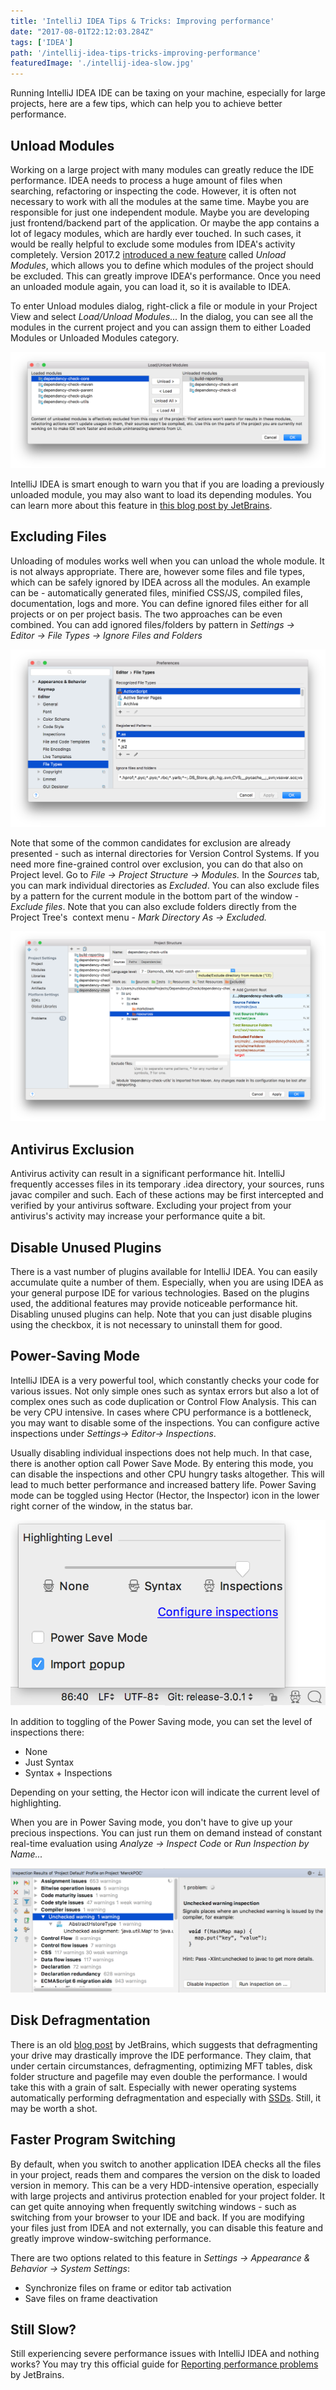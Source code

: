 ```yaml
---
title: 'IntelliJ IDEA Tips & Tricks: Improving performance'
date: "2017-08-01T22:12:03.284Z"
tags: ['IDEA']
path: '/intellij-idea-tips-tricks-improving-performance'
featuredImage: './intellij-idea-slow.jpg'
---
```


 Running IntelliJ IDEA IDE can be taxing on your machine, especially for large projects, here are a few tips, which can help you to achieve better performance.
<!--more-->

Unload Modules
--------------

Working on a large project with many modules can greatly reduce the IDE performance. IDEA needs to process a huge amount of files when searching, refactoring or inspecting the code. However, it is often not necessary to work with all the modules at the same time. Maybe you are responsible for just one independent module. Maybe you are developing just frontend/backend part of the application. Or maybe the app contains a lot of legacy modules, which are hardly ever touched. In such cases, it would be really helpful to exclude some modules from IDEA\'s activity completely. Version 2017.2 [introduced a new feature](https://blog.jetbrains.com/idea/2017/06/intellij-idea-2017-2-eap-introduces-unloaded-modules/) called *Unload Modules*, which allows you to define which modules of the project should be excluded. This can greatly improve IDEA\'s performance. Once you need an unloaded module again, you can load it, so it is available to IDEA.

To enter Unload modules dialog, right-click a file or module in your Project View and select *Load/Unload Modules\...* In the dialog, you can see all the modules in the current project and you can assign them to either Loaded Modules or Unloaded Modules category.

![unload-modules](./unload-modules.png)

IntelliJ IDEA is smart enough to warn you that if you are loading a previously unloaded module, you may also want to load its depending modules. You can learn more about this feature in [this blog post by JetBrains](https://blog.jetbrains.com/idea/2017/06/intellij-idea-2017-2-eap-introduces-unloaded-modules/).

Excluding Files
---------------

Unloading of modules works well when you can unload the whole module. It is not always appropriate. There are, however some files and file types, which can be safely ignored by IDEA across all the modules. An example can be - automatically generated files, minified CSS/JS, compiled files, documentation, logs and more. You can define ignored files either for all projects or on per project basis. The two approaches can be even combined. You can add ignored files/folders by pattern in *Settings → Editor → File Types → Ignore Files and Folders*

![ignore-files](./ignore-files.png)

Note that some of the common candidates for exclusion are already presented - such as internal directories for Version Control Systems. If you need more fine-grained control over exclusion, you can do that also on Project level. Go to *File → Project Structure → Modules.* In the *Sources* tab, you can mark individual directories as *Excluded*. You can also exclude files by a pattern for the current module in the bottom part of the window - *Exclude files*. Note that you can also exclude folders directly from the Project Tree\'s  context menu - *Mark Directory As → Excluded.*

![modules-exclude](./modules-exclude.png)

Antivirus Exclusion
-------------------

Antivirus activity can result in a significant performance hit. IntelliJ frequently accesses files in its temporary .idea directory, your sources, runs javac compiler and such. Each of these actions may be first intercepted and verified by your antivirus software. Excluding your project from your antivirus\'s activity may increase your performance quite a bit.

Disable Unused Plugins
----------------------

There is a vast number of plugins available for IntelliJ IDEA. You can easily accumulate quite a number of them. Especially, when you are using IDEA as your general purpose IDE for various technologies. Based on the plugins used, the additional features may provide noticeable performance hit. Disabling unused plugins can help. Note that you can just disable plugins using the checkbox, it is not necessary to uninstall them for good.

Power-Saving Mode
-----------------

IntelliJ IDEA is a very powerful tool, which constantly checks your code for various issues. Not only simple ones such as syntax errors but also a lot of complex ones such as code duplication or Control Flow Analysis. This can be very CPU intensive. In cases where CPU performance is a bottleneck, you may want to disable some of the inspections. You can configure active inspections under *Settings→ Editor→ Inspections*.

Usually disabling individual inspections does not help much. In that case, there is another option call Power Save Mode. By entering this mode, you can disable the inspections and other CPU hungry tasks altogether. This will lead to much better performance and increased battery life. Power Saving mode can be toggled using Hector (Hector, the Inspector) icon in the lower right corner of the window, in the status bar. 

![hector](./hector.png) 

In addition to toggling of the Power Saving mode, you can set the level of inspections there:

-   None
-   Just Syntax
-   Syntax + Inspections

Depending on your setting, the Hector icon will indicate the current level of highlighting.

When you are in Power Saving mode, you don\'t have to give up your precious inspections. You can just run them on demand instead of constant real-time evaluation using *Analyze → Inspect Code* or *Run Inspection by Name\...*

![inspections](./inspections.png)

Disk Defragmentation
--------------------

There is an old [blog post](https://blog.jetbrains.com/idea/2006/12/boosting-intellij-idea-performance-on-windows-systems/) by JetBrains, which suggests that defragmenting your drive may drastically improve the IDE performance. They claim, that under certain circumstances, defragmenting, optimizing MFT tables, disk folder structure and pagefile may even double the performance. I would take this with a grain of salt. Especially with newer operating systems automatically performing defragmentation and especially with [SSDs](http://www.pcworld.com/article/2047513/fragging-wonderful-the-truth-about-defragging-your-ssd.html). Still, it may be worth a shot.

Faster Program Switching
------------------------

By default, when you switch to another application IDEA checks all the files in your project, reads them and compares the version on the disk to loaded version in memory. This can be a very HDD-intensive operation, especially with large projects and antivirus protection enabled for your project folder. It can get quite annoying when frequently switching windows - such as switching from your browser to your IDE and back. If you are modifying your files just from IDEA and not externally, you can disable this feature and greatly improve window-switching performance.

There are two options related to this feature in *Settings → Appearance & Behavior → System Settings*:

-   Synchronize files on frame or editor tab activation
-   Save files on frame deactivation

Still Slow?
-----------

Still experiencing severe performance issues with IntelliJ IDEA and nothing works? You may try this official guide for [Reporting performance problems](https://intellij-support.jetbrains.com/hc/en-us/articles/207241235) by JetBrains.
